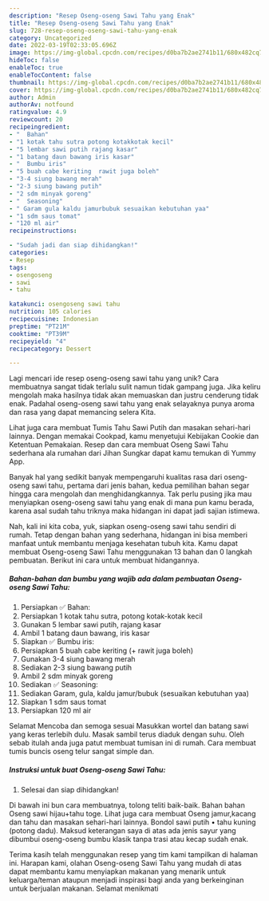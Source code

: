 ```yaml
---
description: "Resep Oseng-oseng Sawi Tahu yang Enak"
title: "Resep Oseng-oseng Sawi Tahu yang Enak"
slug: 728-resep-oseng-oseng-sawi-tahu-yang-enak
category: Uncategorized
date: 2022-03-19T02:33:05.696Z
image: https://img-global.cpcdn.com/recipes/d0ba7b2ae2741b11/680x482cq70/oseng-oseng-sawi-tahu-foto-resep-utama.jpg
hideToc: false
enableToc: true
enableTocContent: false
thumbnail: https://img-global.cpcdn.com/recipes/d0ba7b2ae2741b11/680x482cq70/oseng-oseng-sawi-tahu-foto-resep-utama.jpg
cover: https://img-global.cpcdn.com/recipes/d0ba7b2ae2741b11/680x482cq70/oseng-oseng-sawi-tahu-foto-resep-utama.jpg
author: Admin
authorAv: notfound
ratingvalue: 4.9
reviewcount: 20
recipeingredient:
- "  Bahan"
- "1 kotak tahu sutra potong kotakkotak kecil"
- "5 lembar sawi putih rajang kasar"
- "1 batang daun bawang iris kasar"
- "  Bumbu iris"
- "5 buah cabe keriting  rawit juga boleh"
- "3-4 siung bawang merah"
- "2-3 siung bawang putih"
- "2 sdm minyak goreng"
- "  Seasoning"
- " Garam gula kaldu jamurbubuk sesuaikan kebutuhan yaa"
- "1 sdm saus tomat"
- "120 ml air"
recipeinstructions:

- "Sudah jadi dan siap dihidangkan!"
categories:
- Resep
tags:
- osengoseng
- sawi
- tahu

katakunci: osengoseng sawi tahu 
nutrition: 105 calories
recipecuisine: Indonesian
preptime: "PT21M"
cooktime: "PT39M"
recipeyield: "4"
recipecategory: Dessert

---
```





Lagi mencari ide resep oseng-oseng sawi tahu yang unik? Cara membuatnya sangat tidak terlalu sulit namun tidak gampang juga. Jika keliru mengolah maka hasilnya tidak akan memuaskan dan justru cenderung tidak enak. Padahal oseng-oseng sawi tahu yang enak selayaknya punya aroma dan rasa yang dapat memancing selera Kita.





Lihat juga cara membuat Tumis Tahu Sawi Putih dan masakan sehari-hari lainnya. Dengan memakai Cookpad, kamu menyetujui Kebijakan Cookie dan Ketentuan Pemakaian. Resep dan cara membuat Oseng Sawi Tahu sederhana ala rumahan dari Jihan Sungkar dapat kamu temukan di Yummy App.

Banyak hal yang sedikit banyak mempengaruhi kualitas rasa dari oseng-oseng sawi tahu, pertama dari jenis bahan, kedua pemilihan bahan segar hingga cara mengolah dan menghidangkannya. Tak perlu pusing jika mau menyiapkan oseng-oseng sawi tahu yang enak di mana pun kamu berada, karena asal sudah tahu triknya maka hidangan ini dapat jadi sajian istimewa.






Nah, kali ini kita coba, yuk, siapkan oseng-oseng sawi tahu sendiri di rumah. Tetap dengan bahan yang sederhana, hidangan ini bisa memberi manfaat untuk membantu menjaga kesehatan tubuh kita. Kamu dapat membuat Oseng-oseng Sawi Tahu menggunakan 13 bahan dan 0 langkah pembuatan. Berikut ini cara untuk membuat hidangannya.

<!--inarticleads1-->

##### Bahan-bahan dan bumbu yang wajib ada dalam pembuatan Oseng-oseng Sawi Tahu:

1. Persiapkan  ✅ Bahan:
1. Persiapkan 1 kotak tahu sutra, potong kotak-kotak kecil
1. Gunakan 5 lembar sawi putih, rajang kasar
1. Ambil 1 batang daun bawang, iris kasar
1. Siapkan  ✅ Bumbu iris:
1. Persiapkan 5 buah cabe keriting (+ rawit juga boleh)
1. Gunakan 3-4 siung bawang merah
1. Sediakan 2-3 siung bawang putih
1. Ambil 2 sdm minyak goreng
1. Sediakan  ✅ Seasoning:
1. Sediakan  Garam, gula, kaldu jamur/bubuk (sesuaikan kebutuhan yaa)
1. Siapkan 1 sdm saus tomat
1. Persiapkan 120 ml air


Selamat Mencoba dan semoga sesuai Masukkan wortel dan batang sawi yang keras terlebih dulu. Masak sambil terus diaduk dengan suhu. Oleh sebab itulah anda juga patut membuat tumisan ini di rumah. Cara membuat tumis buncis oseng telur sangat simple dan. 

<!--inarticleads2-->

##### Instruksi untuk buat Oseng-oseng Sawi Tahu:


1. Selesai dan siap dihidangkan!

Di bawah ini bun cara membuatnya, tolong teliti baik-baik. Bahan bahan Oseng sawi hijau+tahu toge. Lihat juga cara membuat Oseng jamur,kacang dan tahu dan masakan sehari-hari lainnya. Bondol sawi putih • tahu kuning (potong dadu). Maksud keterangan saya di atas ada jenis sayur yang dibumbui oseng-oseng bumbu klasik tanpa trasi atau kecap sudah enak. 

Terima kasih telah menggunakan resep yang tim kami tampilkan di halaman ini. Harapan kami, olahan Oseng-oseng Sawi Tahu yang mudah di atas dapat membantu kamu menyiapkan makanan yang menarik untuk keluarga/teman ataupun menjadi inspirasi bagi anda yang berkeinginan untuk berjualan makanan. Selamat menikmati
